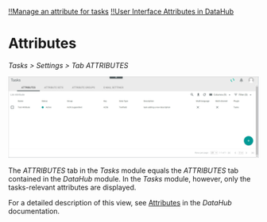[!!Manage an attribute for tasks](../Integration/01_ManageAttributesTasks.md)
[!!User Interface Attributes in DataHub](../../DataHub/UserInterface/01a_Attributes.md)

# Attributes

*Tasks > Settings > Tab ATTRIBUTES*

![Attributes](../../Assets/Screenshots/Tasks/Settings/Attributes/AttributesTasks.png "[Attributes]")

The *ATTRIBUTES* tab in the *Tasks* module equals the *ATTRIBUTES* tab contained in the *DataHub* module. In the *Tasks* module, however, only the tasks-relevant attributes are displayed. 

For a detailed description of this view, see [Attributes](../../DataHub/UserInterface/01a_Attributes.md) in the *DataHub* documentation.

[comment]: <> (so allgemein, oder unter dem Create an attribute und Edit an attribute dazu?)




